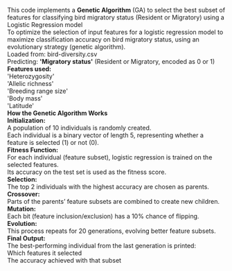 This code implements a **Genetic Algorithm** (GA) to select the best subset of features for classifying bird migratory status (Resident or Migratory) using a Logistic Regression model  
To optimize the selection of input features for a logistic regression model to maximize classification accuracy on bird migratory status, using an evolutionary strategy (genetic algorithm).  
Loaded from: bird-diversity.csv  
Predicting: **'Migratory status'** (Resident or Migratory, encoded as 0 or 1)  
**Features used:**  
'Heterozygosity'  
'Allelic richness'  
'Breeding range size'  
'Body mass'  
'Latitude'  
**How the Genetic Algorithm Works**  
**Initialization:**  
A population of 10 individuals is randomly created.  
Each individual is a binary vector of length 5, representing whether a feature is selected (1) or not (0).  
**Fitness Function:**  
For each individual (feature subset), logistic regression is trained on the selected features.  
Its accuracy on the test set is used as the fitness score.  
**Selection:**   
The top 2 individuals with the highest accuracy are chosen as parents.  
**Crossover:**  
Parts of the parents’ feature subsets are combined to create new children.  
**Mutation:**  
Each bit (feature inclusion/exclusion) has a 10% chance of flipping.  
**Evolution:**  
This process repeats for 20 generations, evolving better feature subsets.  
**Final Output:**  
The best-performing individual from the last generation is printed:  
Which features it selected  
The accuracy achieved with that subset  
